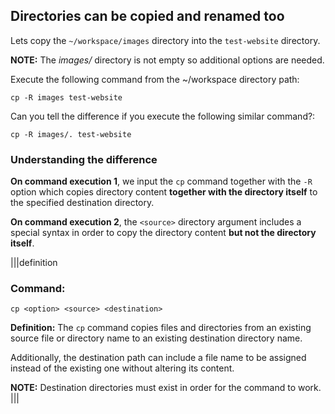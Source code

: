 ## Directories can be copied and renamed too

Lets copy the `~/workspace/images` directory into the `test-website` directory.

__NOTE:__ The _images/_ directory is not empty so additional options are needed.

Execute the following command from the ~/workspace directory path:

```
cp -R images test-website
```

Can you tell the difference if you execute the following similar command?: 

```
cp -R images/. test-website
```

### Understanding the difference

__On command execution 1__, we input the `cp` command together with the `-R` option which copies directory content __together with the directory itself__ to the specified destination directory.

__On command execution 2__, the `<source>` directory argument includes a special syntax in order to copy the directory content __but not the directory itself__.

|||definition
### Command:
```
cp <option> <source> <destination>
```
__Definition:__
The `cp` command copies files and directories from an existing source file or directory name to an existing destination directory name.

Additionally, the destination path can include a file name to be assigned instead of the existing one without altering its content.

__NOTE:__ Destination directories must exist in order for the command to work.
|||